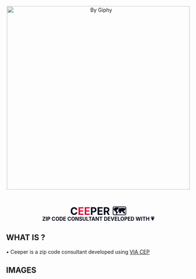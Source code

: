 <div align="center">
        <img align="center" src="https://media.giphy.com/media/yK3PyRmUj0T3W/giphy.gif" width="500px" title="By Giphy">
        <h1 style="color: #060719;">C<span style="color: crimson;">EE</span>PER 🗺️</h1>
        <p style="color: #060719; margin-top: -35px; font-weight: bold;">ZIP CODE CONSULTANT DEVELOPED WITH 💗</p>
</div>

<h2> WHAT IS ? </h2>
<p> • Ceeper is a zip code consultant developed using <a href="https://viacep.com.br/" target="__blank">VIA CEP</a></p>

<h2>IMAGES</h2>
<div align="center">
        
</div>

